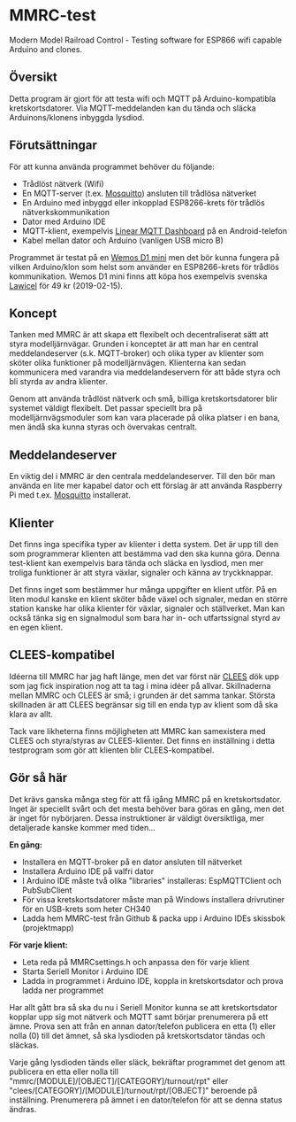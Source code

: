 # MMRC-test
Modern Model Railroad Control - Testing software for ESP866 wifi capable Arduino and clones.

## Översikt
Detta program är gjort för att testa wifi och MQTT på Arduino-kompatibla kretskortsdatorer. Via MQTT-meddelanden kan du tända och släcka Arduinons/klonens inbyggda lysdiod.

## Förutsättningar
För att kunna använda programmet behöver du följande:

- Trådlöst nätverk (Wifi)
- En MQTT-server (t.ex. [Mosquitto](http://mosquitto.org/)) ansluten till trådlösa nätverket
- En Arduino med inbyggd eller inkopplad ESP8266-krets för trådlös nätverkskommunikation
- Dator med Arduino IDE
- MQTT-klient, exempelvis [Linear MQTT Dashboard](https://play.google.com/store/apps/details?id=com.ravendmaster.linearmqttdashboard) på en Android-telefon
- Kabel mellan dator och Arduino (vanligen USB micro B)

Programmet är testat på en [Wemos D1 mini](https://wiki.wemos.cc/products:retired:d1_mini_v2.2.0) men det bör kunna fungera på vilken Arduino/klon som helst som använder en ESP8266-krets för trådlös kommunikation.
Wemos D1 mini finns att köpa hos exempelvis svenska [Lawicel](https://www.lawicel-shop.se/esp8266-esp-12f-d1-mini-with-ch340) för 49 kr (2019-02-15).

## Koncept
Tanken med MMRC är att skapa ett flexibelt och decentraliserat sätt att styra modelljärnvägar. Grunden i konceptet är att man har en central meddelandeserver (s.k. MQTT-broker) och olika typer av klienter som sköter olika funktioner på modelljärnvägen. Klienterna kan sedan kommunicera med varandra via meddelandeservern för att både styra och bli styrda av andra klienter.

Genom att använda trådlöst nätverk och små, billiga kretskortsdatorer blir systemet väldigt flexibelt. Det passar speciellt bra på modelljärnvägsmoduler som kan vara placerade på olika platser i en bana, men ändå ska kunna styras och övervakas centralt. 

## Meddelandeserver
En viktig del i MMRC är den centrala meddelandeserver. Till den bör man använda en lite mer kapabel dator och ett förslag är att använda Raspberry Pi med t.ex. [Mosquitto](http://mosquitto.org/) installerat. 

## Klienter
Det finns inga specifika typer av klienter i detta system. Det är upp till den som programmerar klienten att bestämma vad den ska kunna göra. Denna test-klient kan exempelvis bara tända och släcka en lysdiod, men mer troliga funktioner är att styra växlar, signaler och känna av tryckknappar.

Det finns inget som bestämmer hur många uppgifter en klient utför. På en liten modul kanske en klient sköter både växel och signaler, medan en större station kanske har olika klienter för växlar, signaler och ställverket. Man kan också tänka sig en signalmodul som bara har in- och utfartssignal styrd av en egen klient.

## CLEES-kompatibel
Idéerna till MMRC har jag haft länge, men det var först när [CLEES](https://github.com/TomasLan/CLEES/) dök upp som jag fick inspiration nog att ta tag i mina idéer på allvar. Skillnaderna mellan MMRC och CLEES är små; i grunden är det samma tankar. Största skillnaden är att CLEES begränsar sig till en enda typ av klient som då ska klara av allt.

Tack vare likheterna finns möjligheten att MMRC kan samexistera med CLEES och styra/styras av CLEES-klienter. Det finns en inställning i detta testprogram som gör att klienten blir CLEES-kompatibel.

## Gör så här
Det krävs ganska många steg för att få igång MMRC på en kretskortsdator. Inget är speciellt svårt och det mesta behöver bara göras en gång, men det är inget för nybörjaren. Dessa instruktioner är väldigt översiktliga, mer detaljerade kanske kommer med tiden...

**En gång:**

- Installera en MQTT-broker på en dator ansluten till nätverket
- Installera Arduino IDE på valfri dator
- I Arduino IDE måste två olika "libraries" installeras: EspMQTTClient och PubSubClient
- För vissa kretskortsdatorer måste man på Windows installera drivrutiner för en USB-krets som heter CH340
- Ladda hem MMRC-test från Github & packa upp i Arduino IDEs skissbok (projektmapp)

**För varje klient:**

- Leta reda på MMRCsettings.h och anpassa den för varje klient
- Starta Seriell Monitor i Arduino IDE
- Ladda in programmet i Arduino IDE, koppla in kretskortsdator och prova ladda ner programmet

Har allt gått bra så ska du nu i Seriell Monitor kunna se att kretskortsdator kopplar upp sig mot nätverk och MQTT samt börjar prenumerera på ett ämne. Prova sen att från en annan dator/telefon publicera en etta (1) eller nolla (0) till det ämnet, så ska lysdioden på kretskortsdator tändas och släckas.

Varje gång lysdioden tänds eller släck, bekräftar programmet det genom att publicera en etta eller nolla till "mmrc/[MODULE]/[OBJECT]/[CATEGORY]/turnout/rpt" eller "clees/[CATEGORY]/[MODULE]/turnout/rpt/[OBJECT]" beroende på inställning. Prenumerera på ämnet i en dator/telefon för att se denna status ändras.
